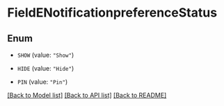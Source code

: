 # FieldENotificationpreferenceStatus

## Enum


* `SHOW` (value: `"Show"`)

* `HIDE` (value: `"Hide"`)

* `PIN` (value: `"Pin"`)


[[Back to Model list]](../README.md#documentation-for-models) [[Back to API list]](../README.md#documentation-for-api-endpoints) [[Back to README]](../README.md)


